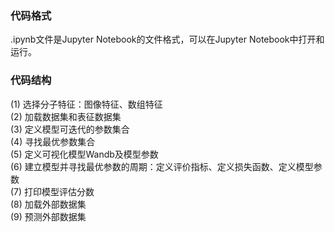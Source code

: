 ### 代码格式<br>
.ipynb文件是Jupyter Notebook的文件格式，可以在Jupyter Notebook中打开和运行。

### 代码结构<br>
(1) 选择分子特征：图像特征、数组特征<br> 
(2) 加载数据集和表征数据集<br>
(3) 定义模型可迭代的参数集合<br>
(4) 寻找最优参数集合<br>
(5) 定义可视化模型Wandb及模型参数<br>
(6) 建立模型并寻找最优参数的周期：定义评价指标、定义损失函数、定义模型参数<br>
(7) 打印模型评估分数<br>
(8) 加载外部数据集<br>
(9) 预测外部数据集<br>
